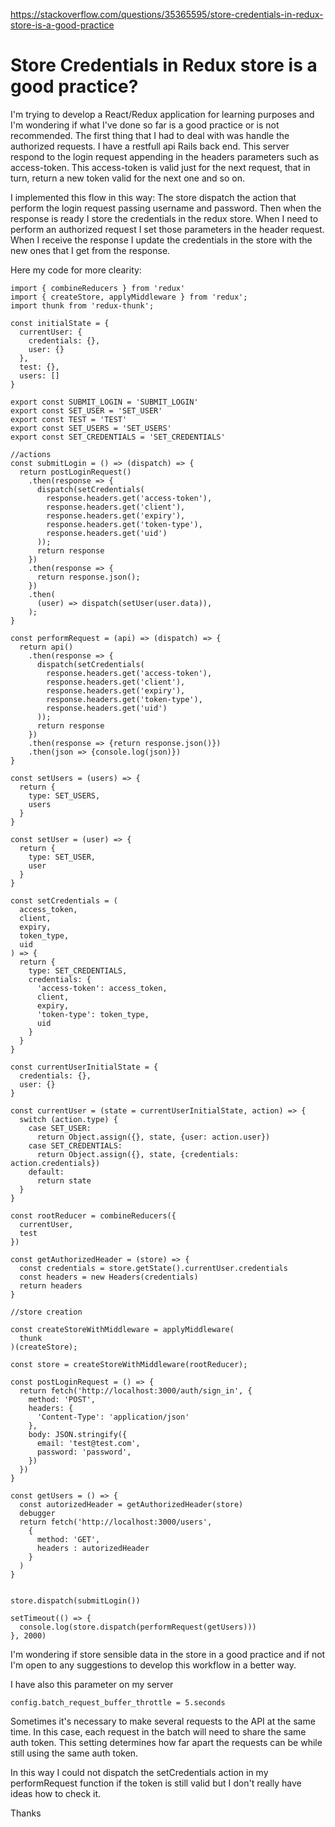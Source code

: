 <a href="https://stackoverflow.com/questions/35365595/store-credentials-in-redux-store-is-a-good-practice">https://stackoverflow.com/questions/35365595/store-credentials-in-redux-store-is-a-good-practice</a><div id="articleHeader"><h1>Store Credentials in Redux store is a good practice?</h1></div>

<p>I'm trying to develop a React/Redux application for learning purposes and I'm wondering if what I've done so far is a good practice or is not recommended.
The first thing that I had to deal with was handle the authorized requests.
I have a restfull api Rails back end. This server respond to the login request appending in the headers parameters such as access-token. 
This access-token is valid just for the next request, that in turn, return a new token valid for the next one and so on.</p>

<p>I implemented this flow in this way: 
The store dispatch the action that perform the login request passing username and password. Then when the response is ready I store the credentials in the redux store. 
When I need to perform an authorized request I set those parameters in the header request.
When I receive the response I update the credentials in the store with the new ones that I get from the response.</p>

<p>Here my code for more clearity:</p>

<pre><code>import { combineReducers } from 'redux'
import { createStore, applyMiddleware } from 'redux';
import thunk from 'redux-thunk';

const initialState = {
  currentUser: {
    credentials: {},
    user: {}
  },
  test: {},
  users: []
}

export const SUBMIT_LOGIN = 'SUBMIT_LOGIN'
export const SET_USER = 'SET_USER'
export const TEST = 'TEST'
export const SET_USERS = 'SET_USERS'
export const SET_CREDENTIALS = 'SET_CREDENTIALS'

//actions
const submitLogin = () =&gt; (dispatch) =&gt; {
  return postLoginRequest()
    .then(response =&gt; {
      dispatch(setCredentials(
        response.headers.get('access-token'),
        response.headers.get('client'),
        response.headers.get('expiry'),
        response.headers.get('token-type'),
        response.headers.get('uid')
      ));
      return response
    })
    .then(response =&gt; {
      return response.json();
    })
    .then(
      (user) =&gt; dispatch(setUser(user.data)),
    );
}

const performRequest = (api) =&gt; (dispatch) =&gt; {
  return api()
    .then(response =&gt; {
      dispatch(setCredentials(
        response.headers.get('access-token'),
        response.headers.get('client'),
        response.headers.get('expiry'),
        response.headers.get('token-type'),
        response.headers.get('uid')
      ));
      return response
    })
    .then(response =&gt; {return response.json()})
    .then(json =&gt; {console.log(json)})
}

const setUsers = (users) =&gt; {
  return {
    type: SET_USERS,
    users
  }
}

const setUser = (user) =&gt; {
  return {
    type: SET_USER,
    user
  }
}

const setCredentials = (
  access_token,
  client,
  expiry,
  token_type,
  uid
) =&gt; {
  return {
    type: SET_CREDENTIALS,
    credentials: {
      'access-token': access_token,
      client,
      expiry,
      'token-type': token_type,
      uid
    }
  }
}

const currentUserInitialState = {
  credentials: {},
  user: {}
}

const currentUser = (state = currentUserInitialState, action) =&gt; {
  switch (action.type) {
    case SET_USER:
      return Object.assign({}, state, {user: action.user})
    case SET_CREDENTIALS:
      return Object.assign({}, state, {credentials: action.credentials})
    default:
      return state
  }
}

const rootReducer = combineReducers({
  currentUser,
  test
})

const getAuthorizedHeader = (store) =&gt; {
  const credentials = store.getState().currentUser.credentials
  const headers = new Headers(credentials)
  return headers
}

//store creation

const createStoreWithMiddleware = applyMiddleware(
  thunk
)(createStore);

const store = createStoreWithMiddleware(rootReducer);

const postLoginRequest = () =&gt; {
  return fetch('http://localhost:3000/auth/sign_in', {
    method: 'POST',
    headers: {
      'Content-Type': 'application/json'
    },
    body: JSON.stringify({
      email: 'test@test.com',
      password: 'password',
    })
  })
}

const getUsers = () =&gt; {
  const autorizedHeader = getAuthorizedHeader(store)
  debugger
  return fetch('http://localhost:3000/users',
    {
      method: 'GET',
      headers : autorizedHeader
    }
  )
}


store.dispatch(submitLogin())

setTimeout(() =&gt; {
  console.log(store.dispatch(performRequest(getUsers)))
}, 2000)
</code></pre>

<p>I'm wondering if store sensible data in the store in a good practice and if not I'm open to any suggestions to develop this workflow in a better way.</p>

<p>I have also this parameter on my server </p>

<pre><code>config.batch_request_buffer_throttle = 5.seconds
</code></pre>

<p>Sometimes it's necessary to make several requests to the API at the same time. In this case, each request in the batch will need to share the same auth token. This setting determines how far apart the requests can be while still using the same auth token.</p>

<p>In this way I could not dispatch the setCredentials action in my performRequest function if the token is still valid but I don't really have ideas how to check it.</p>

<p>Thanks</p>
    
